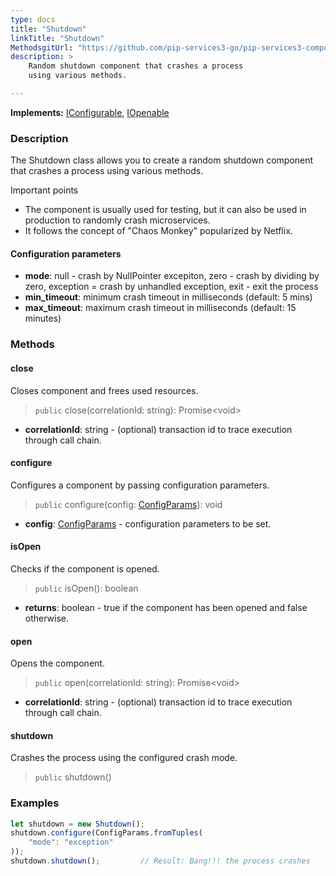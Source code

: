 ```yaml
---
type: docs
title: "Shutdown"
linkTitle: "Shutdown"
MethodsgitUrl: "https://github.com/pip-services3-go/pip-services3-components-go"
description: >
    Random shutdown component that crashes a process
    using various methods.

---
```


**Implements:** [IConfigurable](../../../commons/config/iconfigurable), [IOpenable](../../../commons/run/iopenable)

### Description

The Shutdown class allows you to create a random shutdown component that crashes a process using various methods.

Important points

- The component is usually used for testing, but it can also be used in production to randomly crash microservices.
- It follows the concept of "Chaos Monkey" popularized by Netflix.

#### Configuration parameters

- **mode**: null - crash by NullPointer excepiton, zero - crash by dividing by zero, exception = crash by unhandled exception, exit - exit the process
- **min_timeout**: minimum crash timeout in milliseconds (default: 5 mins)
- **max_timeout**: maximum crash timeout in milliseconds (default: 15 minutes)




### Methods


#### close
Closes component and frees used resources.

> `public` close(correlationId: string): Promise\<void\>

- **correlationId**: string - (optional) transaction id to trace execution through call chain.


#### configure
Configures a component by passing configuration parameters.

> `public` configure(config: [ConfigParams](../../../commons/config/config_params)): void

- **config**: [ConfigParams](../../../commons/config/config_params) - configuration parameters to be set.


#### isOpen
Checks if the component is opened.

> `public` isOpen(): boolean

- **returns**: boolean - true if the component has been opened and false otherwise.


#### open
Opens the component.

> `public` open(correlationId: string): Promise\<void\>

- **correlationId**: string - (optional) transaction id to trace execution through call chain.


#### shutdown
Crashes the process using the configured crash mode.

> `public` shutdown()
 

### Examples

```typescript
let shutdown = new Shutdown();
shutdown.configure(ConfigParams.fromTuples(
    "mode": "exception"
));
shutdown.shutdown();         // Result: Bang!!! the process crashes
```
